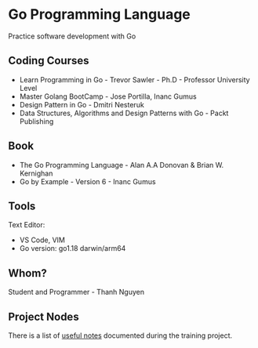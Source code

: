 # Go Programming Language
Practice software development with Go

## Coding Courses
- Learn Programming in Go - Trevor Sawler - Ph.D - Professor University Level
- Master Golang BootCamp - Jose Portilla, Inanc Gumus
- Design Pattern in Go - Dmitri Nesteruk
- Data Structures, Algorithms and Design Patterns with Go - Packt Publishing
  
## Book 
- The Go Programming Language - Alan A.A Donovan & Brian W. Kernighan  
- Go by Example - Version 6 - Inanc Gumus

## Tools  
Text Editor:  
- VS Code, VIM
- Go version: go1.18 darwin/arm64 

## Whom?
Student and Programmer - Thanh Nguyen

## Project Nodes 
There is a list of [useful notes](./ProjectNotes.md) documented during the training project. 